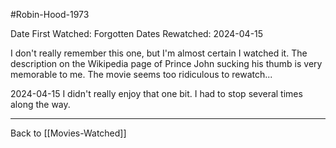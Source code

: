 #Robin-Hood-1973

Date First Watched:  Forgotten
Dates Rewatched:  2024-04-15

I don't really remember this one, but I'm almost certain I watched it.  The description on the Wikipedia page of Prince John sucking his thumb is very memorable to me.  The movie seems too ridiculous to rewatch...

2024-04-15
I didn't really enjoy that one bit.  I had to stop several times along the way.

---
Back to [[Movies-Watched]]